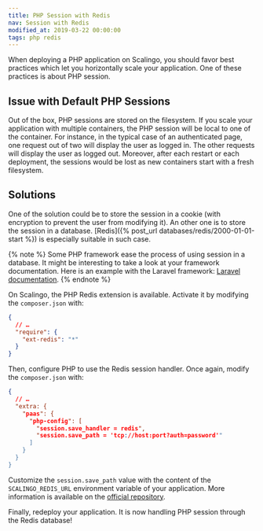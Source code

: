 ```yaml
---
title: PHP Session with Redis
nav: Session with Redis
modified_at: 2019-03-22 00:00:00
tags: php redis
---
```


When deploying a PHP application on Scalingo, you should favor best practices which let you
horizontally scale your application. One of these practices is about PHP session.

## Issue with Default PHP Sessions

Out of the box, PHP sessions are stored on the filesystem. If you scale your application with
multiple containers, the PHP session will be local to one of the container. For instance, in the
typical case of an authenticated page, one request out of two will display the user as logged in.
The other requests will display the user as logged out. Moreover, after each restart or each
deployment, the sessions would be lost as new containers start with a fresh filesystem.

## Solutions

One of the solution could be to store the session in a cookie (with encryption to prevent the user
from modifying it). An other one is to store the session in a database. [Redis]({% post_url
databases/redis/2000-01-01-start %}) is especially suitable in such case.

{% note %}
Some PHP framework ease the process of using session in a database. It might be
interesting to take a look at your framework documentation. Here is an example
with the Laravel framework: [Laravel
documentation](https://laravel.com/docs/5.8/session).
{% endnote %}

On Scalingo, the PHP Redis extension is available. Activate it by modifying the `composer.json`
with:

```json
{
  // …
  "require": {
    "ext-redis": "*"
  }
}
```

Then, configure PHP to use the Redis session handler. Once again, modify the `composer.json` with:

```json
{
  // …
  "extra: {
    "paas": {
      "php-config": [
        "session.save_handler = redis",
        "session.save_path = 'tcp://host:port?auth=password'"
      ]
    }
  }
}
```

Customize the `session.save_path` value with the content of the `SCALINGO_REDIS_URL` environment
variable of your application. More information is available on the [official
repository](https://github.com/phpredis/phpredis/#php-session-handler).

Finally, redeploy your application. It is now handling PHP session through the Redis database!
